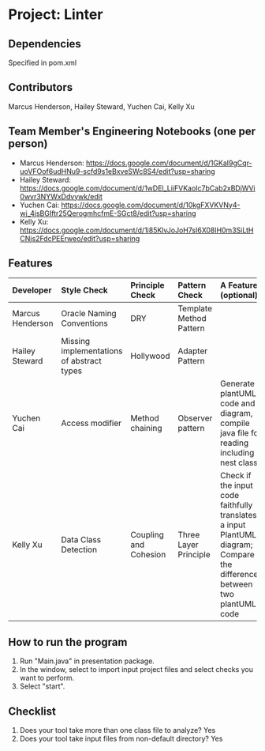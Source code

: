 # Project: Linter

## Dependencies
Specified in pom.xml

## Contributors
Marcus Henderson, Hailey Steward,  Yuchen Cai, Kelly Xu

## Team Member's Engineering Notebooks (one per person)
- Marcus Henderson: https://docs.google.com/document/d/1GKaI9gCqr-uoVFOof6udHNu9-scfd9s1eBxveSWc8S4/edit?usp=sharing 
- Hailey Steward: https://docs.google.com/document/d/1wDEl_LiiFVKaoIc7bCab2xBDjWVi0wvr3NYWxDdvywk/edit
- Yuchen Cai: https://docs.google.com/document/d/10kgFXVKVNy4-wj_4jsBGIftr25QerogmhcfmE-SGct8/edit?usp=sharing
- Kelly Xu: https://docs.google.com/document/d/1i85KlvJoJoH7sI6X08lH0m3SiLtHCNjs2FdcPEErweo/edit?usp=sharing
## Features


| Developer | Style Check | Principle Check | Pattern Check | A Feature (optional)                                                                                                      |
|:----------|:------------|:----------------|:--------------|:--------------------------------------------------------------------------------------------------------------------------|
| Marcus Henderson      |    Oracle Naming Conventions        |       DRY          |     Template Method Pattern          |                                                                                                                           |
| Hailey Steward    |  Missing implementations of abstract types     |        Hollywood         |     Adapter Pattern          |                                                                                                                           |
| Yuchen Cai      | Access modifier | Method chaining | Observer pattern | Generate plantUML code and diagram, compile java file for reading including nest class                                                                                        |
| Kelly Xu     | Data Class Detection | Coupling and Cohesion | Three Layer Principle | Check if the input code faithfully translates a input PlantUML diagram; Compare the differences between two plantUML code |

## How to run the program
1. Run "Main.java" in presentation package. 
2. In the window, select to import input project files and select checks you want to perform. 
3. Select "start". 

## Checklist
1. Does your tool take more than one class file to analyze? Yes
2. Does your tool take input files from non-default directory? Yes
